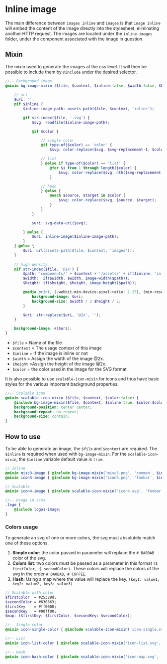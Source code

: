 # Inline image
The main difference between `images inline` and `images` is that `image inline` will embed the content of the image directly into the stylesheet, eliminating another HTTP request.
The images are located under the `inline-images` folder, under the component associated with the image in question.

## Mixin
The mixin used to generate the images at the css level. It will then be possible to include them by `@include` under the desired selector.

```scss
//-- Background image
@mixin bg-image-mixin ($file, $context, $inline:false, $width:false, $height:false, $color:false) {
	
	// uri
	$uri: '';
	@if $inline {
		$inline-image-path: assets-path($file, $context, 'inline');

		@if str-index($file, '.svg') {
			$svg: readfile($inline-image-path);

			@if $color {

				// single color
				@if type-of($color) == 'color' {
					$svg: color-replace($svg, $svg-replacement-1, $color);

				// list
				} @else if type-of($color) == 'list' {
					@for $i from 1 through length($color) {
						$svg: color-replace($svg, nth($svg-replacement, $i), nth($color, $i));
					}

				// hash
				} @else {
					@each $source, $target in $color {
						$svg: color-replace($svg, $source, $target);
					}
				}
			}

			$uri: svg-data-uri($svg);

		} @else {
			$uri: inline-image($inline-image-path);
		}
	} @else {
		$uri: url(assets-path($file, $context, 'images'));
	}
	
	// high density
	@if str-index($file, '@2x') {
		$path: 'components/' + $context + '/assets/' + if($inline, 'inline-', '') + 'images/' + $file;
		$width:  if($width, $width, image-width($path));
		$height: if($height, $height, image-height($path));

		@media print, (-webkit-min-device-pixel-ratio: 1.25), (min-resolution: 1.25dppx), (min-resolution: 120dpi) {
			background-image: $uri;
			background-size: $width / 2 $height / 2;
		}

		$uri: str-replace($uri, '@2x', '');
	}

	background-image: #{$uri};
}
```
- `$file` = Name of the file
- `$context` = The usage context of this image
- `$inline` = If the image is inline or not
- `$width` = Assign the width of the image @2x.
- `$height` =Assign the height of the image @2x.
- `$color` = the color used in the image for the SVG format

It is also possible to use `scalable-icon-mixin` for icons and thus have basic styles for the various important background properties.

```scss
//-- Scalable icon
@mixin scalable-icon-mixin ($file, $context, $color:false) {
	@include bg-image-mixin($file, $context, $inline:true, $color:$color);
	background-position: center center;
	background-repeat: no-repeat;
	background-size: contain;
}
```

## How to use
To be able to generate an image, the `$file` and `$context` are required.
The `$inline` is required when used with `bg-image-mixin`. 
For the `scalable-icon-mixin`, the `$inline` variable default value is `true`.

```scss
// Inline
@mixin misc3-image { @include bg-image-mixin('misc3.png', 'common', $inline:true); }
@mixin icon3-image { @include bg-image-mixin('icon3.png', 'foobar', $inline:true); }

// Scalable
@mixin icon4-image { @include scalable-icon-mixin('icon4.svg', 'foobar'); }

//-- Usage in scss
.logo {
	@include logo1-image;
}
```

### Colors usage
To generate an svg of one or more colors, the svg must absolutely match one of these options.
1. **Simple color**: the color passed in parameter will replace the `# BA0BAB` color of the svg.
2. **Colors list**: two colors must be passed as a parameter in this format `($ firstColor, $ secondColor)`. These colors will replace the colors of the svg in the order `# BA0BAB`,` # C0FFEE`.
3. **Hash**: Using a map where the value will replace the key. `(key1: value1, key2: value2, key3: value3)`

```scss
// Scalable with color
$firstColor  = #25329d;
$secondColor = #636363;
$firstKey    = #ff0000;
$secondKey   = #00ff00;
$map: ($firstKey: $firstColor, $secondKey: $secondColor);

//-- Single color
@mixin icon-single-color { @include scalable-icon-mixin('icon-single.svg', 'foobar', $color:$firstColor); }

//-- List
@mixin icon-list-color { @include scalable-icon-mixin('icon-list.svg', 'foobar', $color:($firstColor, $secondColor)); }

//-- Hash
@mixin icon-hash-color { @include scalable-icon-mixin('icon-map.svg', 'foobar', $color:$map); }

```
